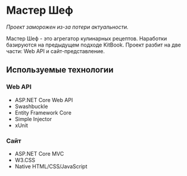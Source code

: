 # Мастер Шеф
_Проект заморожен из-за потери актуальности._

Мастер Шеф - это агрегатор кулинарных рецептов. Наработки базируются на предыдущем подходе KitBook.
Проект разбит на две части: Web API и сайт-представление.

## Используемые технологии

### Web API
- ASP.NET Core Web API
- Swashbuckle 
- Entity Framework Core
- Simple Injector
- xUnit

### Сайт
- ASP.NET Core MVC
- W3.CSS
- Native HTML/CSS/JavaScript
